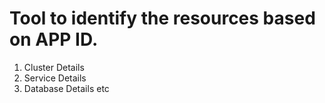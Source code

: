 # Tool to identify the resources based on APP ID. 


1. Cluster Details
2. Service Details
3. Database Details etc
